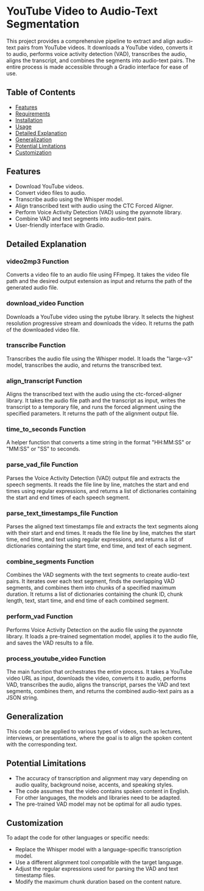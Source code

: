 # YouTube Video to Audio-Text Segmentation

This project provides a comprehensive pipeline to extract and align audio-text pairs from YouTube videos. It downloads a YouTube video, converts it to audio, performs voice activity detection (VAD), transcribes the audio, aligns the transcript, and combines the segments into audio-text pairs. The entire process is made accessible through a Gradio interface for ease of use.

## Table of Contents
- [Features](#features)
- [Requirements](#requirements)
- [Installation](#installation)
- [Usage](#usage)
- [Detailed Explanation](#detailed-explanation)
- [Generalization](#generalization)
- [Potential Limitations](#potential-limitations)
- [Customization](#customization)

## Features
- Download YouTube videos.
- Convert video files to audio.
- Transcribe audio using the Whisper model.
- Align transcribed text with audio using the CTC Forced Aligner.
- Perform Voice Activity Detection (VAD) using the pyannote library.
- Combine VAD and text segments into audio-text pairs.
- User-friendly interface with Gradio.

  
## Detailed Explanation

### video2mp3 Function
Converts a video file to an audio file using FFmpeg. It takes the video file path and the desired output extension as input and returns the path of the generated audio file.

### download_video Function
Downloads a YouTube video using the pytube library. It selects the highest resolution progressive stream and downloads the video. It returns the path of the downloaded video file.

### transcribe Function
Transcribes the audio file using the Whisper model. It loads the "large-v3" model, transcribes the audio, and returns the transcribed text.

### align_transcript Function
Aligns the transcribed text with the audio using the ctc-forced-aligner library. It takes the audio file path and the transcript as input, writes the transcript to a temporary file, and runs the forced alignment using the specified parameters. It returns the path of the alignment output file.

### time_to_seconds Function
A helper function that converts a time string in the format "HH:MM:SS" or "MM:SS" or "SS" to seconds.

### parse_vad_file Function
Parses the Voice Activity Detection (VAD) output file and extracts the speech segments. It reads the file line by line, matches the start and end times using regular expressions, and returns a list of dictionaries containing the start and end times of each speech segment.

### parse_text_timestamps_file Function
Parses the aligned text timestamps file and extracts the text segments along with their start and end times. It reads the file line by line, matches the start time, end time, and text using regular expressions, and returns a list of dictionaries containing the start time, end time, and text of each segment.

### combine_segments Function
Combines the VAD segments with the text segments to create audio-text pairs. It iterates over each text segment, finds the overlapping VAD segments, and combines them into chunks of a specified maximum duration. It returns a list of dictionaries containing the chunk ID, chunk length, text, start time, and end time of each combined segment.

### perform_vad Function
Performs Voice Activity Detection on the audio file using the pyannote library. It loads a pre-trained segmentation model, applies it to the audio file, and saves the VAD results to a file.

### process_youtube_video Function
The main function that orchestrates the entire process. It takes a YouTube video URL as input, downloads the video, converts it to audio, performs VAD, transcribes the audio, aligns the transcript, parses the VAD and text segments, combines them, and returns the combined audio-text pairs as a JSON string.

## Generalization
This code can be applied to various types of videos, such as lectures, interviews, or presentations, where the goal is to align the spoken content with the corresponding text.

## Potential Limitations
- The accuracy of transcription and alignment may vary depending on audio quality, background noise, accents, and speaking styles.
- The code assumes that the video contains spoken content in English. For other languages, the models and libraries need to be adapted.
- The pre-trained VAD model may not be optimal for all audio types.

## Customization
To adapt the code for other languages or specific needs:
- Replace the Whisper model with a language-specific transcription model.
- Use a different alignment tool compatible with the target language.
- Adjust the regular expressions used for parsing the VAD and text timestamp files.
- Modify the maximum chunk duration based on the content nature.
